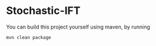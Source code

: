 # Stochastic-IFT

You can build this project yourself using maven, by running
```xml
mvn clean package
```

